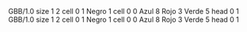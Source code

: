 <gs-board> GBB/1.0
size 1 2
cell 0 1 Negro 1 
cell 0 0 Azul 8 Rojo 3 Verde 5 
head 0 1
 </gs-board>
<gs-board> GBB/1.0
size 1 2
cell 0 1 Negro 1 
cell 0 0 Azul 8 Rojo 3 Verde 5 
head 0 1
 </gs-board>